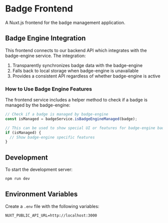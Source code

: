# Badge Frontend

A Nuxt.js frontend for the badge management application.

## Badge Engine Integration

This frontend connects to our backend API which integrates with the badge-engine service. The integration:

1. Transparently synchronizes badge data with the badge-engine
2. Falls back to local storage when badge-engine is unavailable
3. Provides a consistent API regardless of whether badge-engine is active

### How to Use Badge Engine Features

The frontend service includes a helper method to check if a badge is managed by the badge-engine:

```typescript
// Check if a badge is managed by badge-engine
const isManaged = badgeService.isBadgeEngineManaged(badge);

// This can be used to show special UI or features for badge-engine badges
if (isManaged) {
  // Show badge-engine specific features
}
```

## Development

To start the development server:

```bash
npm run dev
```

## Environment Variables

Create a `.env` file with the following variables:

```
NUXT_PUBLIC_API_URL=http://localhost:3000
```